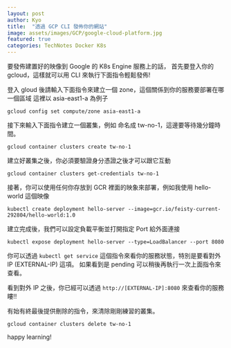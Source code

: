 ```yaml
---
layout: post
author: Kyo
title:  "透過 GCP CLI 發佈你的網站"
image: assets/images/GCP/google-cloud-platform.jpg
featured: true
categories: TechNotes Docker K8s
---
```

要發佈建置好的映像到 Google 的 K8s Engine 服務上的話，
首先要登入你的 gcloud，這樣就可以用 CLI 來執行下面指令輕鬆發佈!

登入 gloud 後請輸入下面指令來建立一個 zone，這個關係到你的服務要部署在哪一個區域
這裡以 asia-east1-a 為例子
```
gcloud config set compute/zone asia-east1-a
```
接下來輸入下面指令建立一個叢集，例如 命名成 tw-no-1，這邊要等待幾分鐘時間。
```
gcloud container clusters create tw-no-1
```
建立好叢集之後，你必須要驗證身分憑證之後才可以跟它互動
```
gcloud container clusters get-credentials tw-no-1
```

接著，你可以使用任何你存放到 GCR 裡面的映象來部署，例如我使用 hello-world 這個映像 
```
kubectl create deployment hello-server --image=gcr.io/feisty-current-292804/hello-world:1.0
```

建立完成後，我們可以設定負載平衡並打開指定 Port 給外面連接
```
kubectl expose deployment hello-server --type=LoadBalancer --port 8080
```

你可以透過 `kubectl get service` 這個指令來看你的服務狀態，特別是要看對外 IP (EXTERNAL-IP) 這項。
如果看到是 pending 可以稍後再執行一次上面指令來查看。

看到對外 IP 之後，你已經可以透過 `http://[EXTERNAL-IP]:8080` 來查看你的服務瞜!!

有始有終最後提供刪除的指令，來清除剛剛練習的叢集。
```
gcloud container clusters delete tw-no-1
```

happy learning!